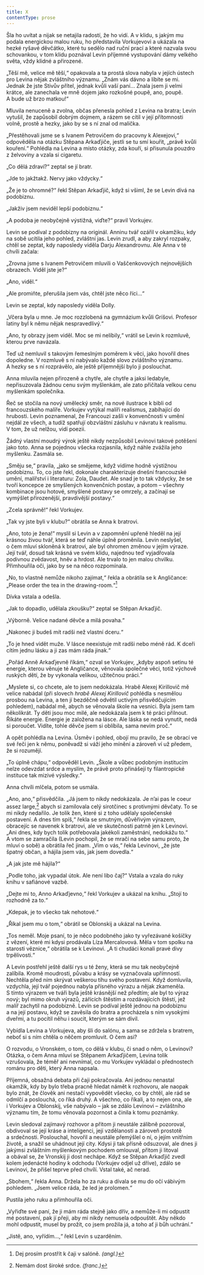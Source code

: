 ```yaml
---
title: X
contentType: prose
---
```


Šla ho uvítat a nijak se netajila radostí, že ho vidí. A v klidu, s jakým mu podala energickou malou ruku, ho představila Vorkujevovi a ukázala na hezké ryšavé děvčátko, které tu sedělo nad ruční prací a které nazvala svou schovankou, v tom klidu poznával Levin příjemné vystupování dámy velkého světa, vždy klidné a přirozené.

„Těší mě, velice mě těší,“ opakovala a ta prostá slova nabyla v jejích ústech pro Levina nějak zvláštního významu. „Znám vás dávno a líbíte se mi. Jednak že jste Stivův přítel, jednak kvůli vaší paní… Znala jsem ji velmi krátce, ale zanechala ve mně dojem jako rozkošné poupě, ano, poupě. A bude už brzo matkou!“

Mluvila nenuceně a zvolna, občas přenesla pohled z Levina na bratra; Levin vytušil, že zapůsobil dobrým dojmem, a rázem se cítil v její přítomnosti volně, prostě a hezky, jako by se s ní znal od malička.

„Přestěhovali jsme se s Ivanem Petrovičem do pracovny k Alexejovi,“ odpověděla na otázku Stěpana Arkaďjiče, jestli se tu smí kouřit, „právě kvůli kouření.“ Pohlédla na Levina a místo otázky, zda kouří, si přisunula pouzdro z želvoviny a vzala si cigaretu.

„Co dělá zdraví?“ zeptal se jí bratr.

„Jde to jakžtakž. Nervy jako vždycky.“

„Že je to ohromné?“ řekl Stěpan Arkaďjič, když si všiml, že se Levin dívá na podobiznu.

„Jakživ jsem neviděl lepší podobiznu.“

„A podoba je neobyčejně výstižná, viďte?“ pravil Vorkujev.

Levin se podíval z podobizny na originál. Anninu tvář ozářil v okamžiku, kdy na sobě ucítila jeho pohled, zvláštní jas. Levin zrudl, a aby zakryl rozpaky, chtěl se zeptat, kdy naposledy viděla Darju Alexandrovnu. Ale Anna v té chvíli začala:

„Zrovna jsme s Ivanem Petrovičem mluvili o Vaščenkovových nejnovějších obrazech. Viděl jste je?“

„Ano, viděl.“

„Ale promiňte, přerušila jsem vás, chtěl jste něco říci…“

Levin se zeptal, kdy naposledy viděla Dolly.

„Včera byla u mne. Je moc rozzlobená na gymnázium kvůli Gríšovi. Profesor latiny byl k němu nějak nespravedlivý.“

„Ano, ty obrazy jsem viděl. Moc se mi nelíbily,“ vrátil se Levin k rozmluvě, kterou prve navázala.

Teď už nemluvil s takovým řemeslným poměrem k věci, jako hovořil dnes dopoledne. V rozmluvě s ní nabývalo každé slovo zvláštního významu. A hezky se s ní rozprávělo, ale ještě příjemnější bylo ji poslouchat.

Anna mluvila nejen přirozeně a chytře, ale chytře a jaksi ledabyle, nepřisuzovala žádnou cenu svým myšlenkám, ale zato přičítala velkou cenu myšlenkám společníka.

Řeč se stočila na nový umělecký směr, na nové ilustrace k bibli od francouzského malíře. Vorkujev vytýkal malíři realismus, zabíhající do hrubosti. Levin poznamenal, že Francouzi zašli v konvenčnosti v umění nejdál ze všech, a tudíž spatřují obzvláštní zásluhu v návratu k realismu. V tom, že už nelžou, vidí poezii.

Žádný vlastní moudrý výrok ještě nikdy nezpůsobil Levinovi takové potěšení jako toto. Anna se pojednou všecka rozjasnila, když náhle zvážila jeho myšlenku. Zasmála se.

„Směju se,“ pravila, „jako se smějeme, když vidíme hodně výstižnou podobiznu. To, co jste řekl, dokonale charakterizuje dnešní francouzské umění, malířství i literaturu: Zola, Daudet. Ale snad je to tak vždycky, že se tvoří koncepce ze smyšlených konvenčních postav, a potom – všechny kombinace jsou hotové, smyšlené postavy se omrzely, a začínají se vymýšlet přirozenější, pravdivější postavy.“

„Zcela správně!“ řekl Vorkujev.

„Tak vy jste byli v klubu?“ obrátila se Anna k bratrovi.

„Ano, toto je žena!“ myslil si Levin a v zapomnění upřeně hleděl na její krásnou živou tvář, která se teď náhle úplně proměnila. Levin neslyšel, o čem mluví skloněná k bratrovi, ale byl ohromen změnou v jejím výraze. Její tvář, dosud tak krásná ve svém klidu, najednou teď vyjadřovala podivnou zvědavost, hněv a hrdost. Ale trvalo to jen malou chvilku. Přimhouřila oči, jako by se na něco rozpomínala.

„No, to vlastně nemůže nikoho zajímat,“ řekla a obrátila se k Angličance: „Please order the tea in the drawing-room.“[^47]

Dívka vstala a odešla.

„Jak to dopadlo, udělala zkoušku?“ zeptal se Stěpan Arkaďjič.

„Výborně. Velice nadané děvče a milá povaha.“

„Nakonec ji budeš mít radši než vlastní dceru.“

„To je hned vidět muže. V lásce neexistuje mít radši nebo méně rád. K dceři cítím jednu lásku a ji zas mám ráda jinak.“

„Pořád Anně Arkaďjevně říkám,“ ozval se Vorkujev, „kdyby aspoň setinu té energie, kterou věnuje té Angličance, věnovala společné věci, totiž výchově ruských dětí, že by vykonala velikou, užitečnou práci.“

„Myslete si, co chcete, ale to jsem nedokázala. Hrabě Alexej Kirillovič mě velice nabádal (při slovech _hrabě Alexej Kirillovič_ pohlédla s nesmělou prosbou na Levina, a ten jí bezděčně odvětil uctivým přisvědčujícím pohledem), nabádal mě, abych se věnovala škole na vesnici. Byla jsem tam několikrát. Ty děti jsou moc milé, ale nedokázala jsem k té práci přilnout. Říkáte energie. Energie je založena na lásce. Ale láska se nedá vynutit, nedá si poroučet. Vidíte, tohle děvče jsem si oblíbila, sama nevím proč.“

A opět pohlédla na Levina. Úsměv i pohled, obojí mu pravilo, že se obrací ve své řeči jen k němu, poněvadž si váží jeho mínění a zároveň ví už předem, že si rozumějí.

„To úplně chápu,“ odpověděl Levin. „Škole a vůbec podobným institucím nelze odevzdat srdce a myslím, že právě proto přinášejí ty filantropické instituce tak mizivé výsledky.“

Anna chvíli mlčela, potom se usmála.

„Ano, ano,“ přisvědčila. „Já jsem to nikdy nedokázala. Je n’ai pas le coeur assez large,[^48] abych si zamilovala celý sirotčinec s protivnými děvčaty. To se mi nikdy nedařilo. Je tolik žen, které si z toho udělaly společenské postavení. A dnes tím spíš,“ řekla se smutným, důvěřivým výrazem, obracejíc se navenek k bratrovi, ale ve skutečnosti patrně jen k Levinovi. „Ani dnes, kdy bych tolik potřebovala jakékoli zaměstnání, nedokážu to.“ A vtom se zamračila (Levin pochopil, že se mračí na sebe samu proto, že mluví o sobě) a obrátila řeč jinam. „Vím o vás,“ řekla Levinovi, „že jste špatný občan, a hájila jsem vás, jak jsem dovedla.“

„A jak jste mě hájila?“

„Podle toho, jak vypadal útok. Ale není libo čaj?“ Vstala a vzala do ruky knihu v safiánové vazbě.

„Dejte mi to, Anno Arkaďjevno,“ řekl Vorkujev a ukázal na knihu. „Stojí to rozhodně za to.“

„Kdepak, je to všecko tak nehotové.“

„Říkal jsem mu o tom,“ obrátil se Oblonskij a ukázal na Levina.

„Tos neměl. Moje psaní, to je něco podobného jako ty vyřezávané košíčky z vězení, které mi kdysi prodávala Líza Mercalovová. Měla v tom spolku na starosti věznice,“ obrátila se k Levinovi. „A ti chudáci konali pravé divy trpělivosti.“

A Levin postřehl ještě další rys u té ženy, která se mu tak neobyčejně zalíbila. Kromě moudrosti, půvabu a krásy se vyznačovala upřímností. Nechtěla před ním skrývat veškerou tíhu svého postavení. Když domluvila, vzdychla, její tvář pojednou nabyla přísného výrazu a nějak zkameněla. S tímto výrazem ve tváři byla ještě krásnější než předtím; ale byl to výraz nový; byl mimo okruh výrazů, zářících štěstím a rozdávajících štěstí, jež malíř zachytil na podobizně. Levin se podíval ještě jednou na podobiznu a na její postavu, když se zavěsila do bratra a procházela s ním vysokými dveřmi, a tu pocítil něhu i soucit, kterým se sám divil.

Vybídla Levina a Vorkujeva, aby šli do salónu, a sama se zdržela s bratrem, neboť si s ním chtěla o něčem promluvit. O čem asi?

O rozvodu, o Vronském, o tom, co dělá v klubu, či snad o něm, o Levinovi? Otázka, o čem Anna mluví se Stěpanem Arkaďjičem, Levina tolik vzrušovala, že téměř ani nevnímal, co mu Vorkujev vykládal o přednostech románu pro děti, který Anna napsala.

Příjemná, obsažná debata při čaji pokračovala. Ani jednou nenastal okamžik, kdy by bylo třeba pracně hledat námět k rozhovoru, ale naopak bylo znát, že člověk ani nestačí vypovědět všecko, co by chtěl, ale rád se odmlčí a poslouchá, co říká druhý. A všechno, co říkali, a to nejen ona, ale i Vorkujev a Oblonskij, vše nabývalo – jak se zdálo Levinovi – zvláštního významu tím, že tomu věnovala pozornost a činila k tomu poznámky.

Levin sledoval zajímavý rozhovor a přitom ji neustále zálibně pozoroval, obdivoval se její kráse a inteligenci, její vzdělanosti a zároveň prostotě a srdečnosti. Poslouchal, hovořil a neustále přemýšlel o ní, o jejím vnitřním životě, a snažil se uhádnout její city. Kdysi ji tak přísně odsuzoval, ale dnes ji jakýmsi zvláštním myšlenkovým pochodem omlouval, přitom ji litoval a obával se, že Vronskij ji dost nechápe. Když se Stěpan Arkaďjič zvedl kolem jedenácté hodiny k odchodu (Vorkujev odjel už dříve), zdálo se Levinovi, že přišel teprve před chvílí. Vstal také, ač nerad.

„Sbohem,“ řekla Anna. Držela ho za ruku a dívala se mu do očí vábivým pohledem. „Jsem velice ráda, že led je prolomen.“

Pustila jeho ruku a přimhouřila oči.

„Vyřiďte své paní, že ji mám ráda stejně jako dřív, a nemůže-li mi odpustit mé postavení, pak jí přeji, aby mi nikdy nemusela odpouštět. Aby někdo mohl odpustit, musel by prožít, co jsem prožila já, a toho ať ji bůh uchrání.“

„Jistě, ano, vyřídím…,“ řekl Levin s uzarděním.

  

[^47]: Dej prosím prostřít k čaji v salóně. _(angl.)_

[^48]: Nemám dost široké srdce. _(franc.)_
